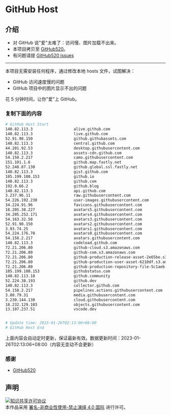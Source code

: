 # GitHub Host
## 介绍
- 对 GitHub 说"爱"太难了：访问慢、图片加载不出来。
- 本项目拷贝至 [GitHub520](https://github.com/521xueweihan/GitHub520)。
- 有问题请提 [GitHub520 issues](https://github.com/521xueweihan/GitHub520/issues/new)

---

本项目无需安装任何程序，通过修改本地 hosts 文件，试图解决：
- GitHub 访问速度慢的问题
- GitHub 项目中的图片显示不出的问题

花 5 分钟时间，让你"爱"上 GitHub。

### 复制下面的内容
```bash
# GitHub Host Start
140.82.113.3                  alive.github.com
140.82.113.3                  live.github.com
52.91.98.150                  github.githubassets.com
140.82.113.3                  central.github.com
44.201.92.53                  desktop.githubusercontent.com
140.82.113.3                  assets-cdn.github.com
54.158.2.217                  camo.githubusercontent.com
151.101.1.6                   github.map.fastly.net
52.248.87.130                 github.global.ssl.fastly.net
140.82.113.3                  gist.github.com
185.199.108.153               github.io
140.82.113.3                  github.com
192.0.66.2                    github.blog
140.82.113.3                  api.github.com
3.237.96.11                   raw.githubusercontent.com
54.226.192.230                user-images.githubusercontent.com
34.224.91.96                  favicons.githubusercontent.com
18.205.38.227                 avatars5.githubusercontent.com
34.205.252.171                avatars4.githubusercontent.com
54.163.32.58                  avatars3.githubusercontent.com
52.91.98.150                  avatars2.githubusercontent.com
3.93.74.25                    avatars1.githubusercontent.com
54.224.176.70                 avatars0.githubusercontent.com
54.158.2.217                  avatars.githubusercontent.com
140.82.113.3                  codeload.github.com
72.21.206.80                  github-cloud.s3.amazonaws.com
72.21.206.80                  github-com.s3.amazonaws.com
72.21.206.80                  github-production-release-asset-2e65be.s3.amazonaws.com
72.21.206.80                  github-production-user-asset-6210df.s3.amazonaws.com
72.21.206.80                  github-production-repository-file-5c1aeb.s3.amazonaws.com
185.199.108.153               githubstatus.com
140.82.113.18                 github.community
52.224.38.193                 github.dev
140.82.113.3                  collector.github.com
54.158.2.217                  pipelines.actions.githubusercontent.com
3.80.79.31                    media.githubusercontent.com
3.230.144.130                 cloud.githubusercontent.com
18.232.129.103                objects.githubusercontent.com
13.107.237.51                 vscode.dev


# Update time: 2023-01-26T02:13:06+08:00
# GitHub Host End

```
上面内容会自动定时更新，保证最新有效。数据更新时间：2023-01-26T02:13:06+08:00（内容无变动不会更新）

### 感谢

- [GitHub520](https://github.com/521xueweihan/GitHub520)

## 声明
<a rel="license" href="https://creativecommons.org/licenses/by-nc-nd/4.0/deed.zh"><img alt="知识共享许可协议" style="border-width: 0" src="https://licensebuttons.net/l/by-nc-nd/4.0/88x31.png"></a><br>本作品采用 <a rel="license" href="https://creativecommons.org/licenses/by-nc-nd/4.0/deed.zh">署名-非商业性使用-禁止演绎 4.0 国际</a> 进行许可。